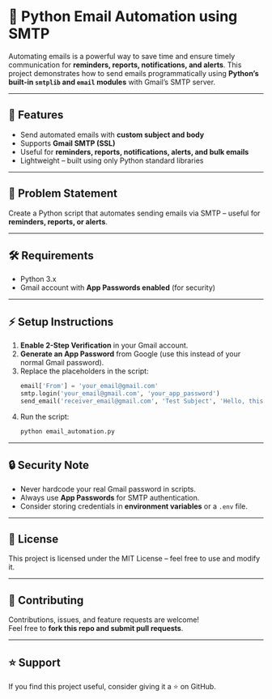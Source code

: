 # 📧 Python Email Automation using SMTP  

Automating emails is a powerful way to save time and ensure timely communication for **reminders, reports, notifications, and alerts**. This project demonstrates how to send emails programmatically using **Python’s built-in `smtplib` and `email` modules** with Gmail’s SMTP server.  

---

## 🚀 Features  
- Send automated emails with **custom subject and body**  
- Supports **Gmail SMTP (SSL)**  
- Useful for **reminders, reports, notifications, alerts, and bulk emails**  
- Lightweight – built using only Python standard libraries  

---

## 📌 Problem Statement  
Create a Python script that automates sending emails via SMTP – useful for **reminders, reports, or alerts**.  

---

## 🛠️ Requirements  
- Python 3.x  
- Gmail account with **App Passwords enabled** (for security)  

---

## ⚡ Setup Instructions  

1. **Enable 2-Step Verification** in your Gmail account.  
2. **Generate an App Password** from Google (use this instead of your normal Gmail password).  
3. Replace the placeholders in the script:  
   ```python
   email['From'] = 'your_email@gmail.com'
   smtp.login('your_email@gmail.com', 'your_app_password')
   send_email('receiver_email@gmail.com', 'Test Subject', 'Hello, this is a test email!')
   ```
4. Run the script:  
   ```bash
   python email_automation.py
   ```

---

## 🔒 Security Note  
- Never hardcode your real Gmail password in scripts.  
- Always use **App Passwords** for SMTP authentication.  
- Consider storing credentials in **environment variables** or a `.env` file.  

---

## 📜 License  
This project is licensed under the MIT License – feel free to use and modify it.  

---

## 🤝 Contributing  
Contributions, issues, and feature requests are welcome!  
Feel free to **fork this repo and submit pull requests**.  

---

## ⭐ Support  
If you find this project useful, consider giving it a ⭐ on GitHub.  
